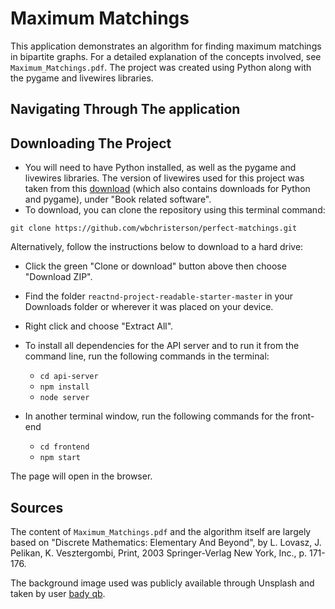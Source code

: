 # Maximum Matchings

This application demonstrates an algorithm for finding maximum matchings in bipartite graphs. For a detailed explanation of the concepts involved, see `Maximum_Matchings.pdf`. The project was created using Python along with the pygame and livewires libraries.

## Navigating Through The application



## Downloading The Project

* You will need to have Python installed, as well as the pygame and livewires libraries. The version of livewires used for this project was taken from this [download](http://www.delmarlearning.com/companions/content/1435455002/downloads/index.asp?isbn=1435455002) (which also contains downloads for Python and pygame), under "Book related software".
* To download, you can clone the repository using this terminal command:
```
git clone https://github.com/wbchristerson/perfect-matchings.git
```

Alternatively, follow the instructions below to download to a hard drive:
* Click the green "Clone or download" button above then choose "Download ZIP".
* Find the folder `reactnd-project-readable-starter-master` in your Downloads folder or wherever it was placed on your device.
* Right click and choose "Extract All".

* To install all dependencies for the API server and to run it from the command line, run the following commands in the terminal:
    - `cd api-server`
    - `npm install`
    - `node server`
* In another terminal window, run the following commands for the front-end
    - `cd frontend`
    - `npm start`

The page will open in the browser.

## Sources
The content of `Maximum_Matchings.pdf` and the algorithm itself are largely based on "Discrete Mathematics: Elementary And Beyond", by L. Lovasz, J. Pelikan, K. Vesztergombi, Print, 2003 Springer-Verlag New York, Inc., p. 171-176.

The background image used was publicly available through Unsplash and taken by user [bady qb](https://unsplash.com/@bady).
